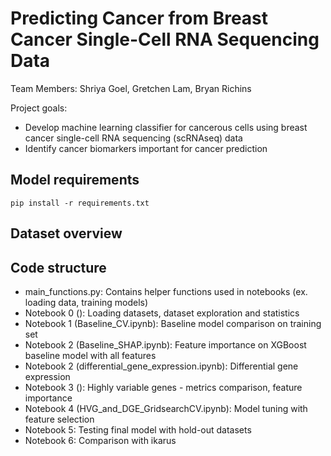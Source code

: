 # Predicting Cancer from Breast Cancer Single-Cell RNA Sequencing Data

Team Members: Shriya Goel, Gretchen Lam, Bryan Richins

Project goals:
- Develop machine learning classifier for cancerous cells using breast cancer single-cell RNA sequencing (scRNAseq) data
- Identify cancer biomarkers important for cancer prediction

## Model requirements
```pip install -r requirements.txt```

## Dataset overview


## Code structure
- main_functions.py: Contains helper functions used in notebooks (ex. loading data, training models)
- Notebook 0 (): Loading datasets, dataset exploration and statistics
- Notebook 1 (Baseline_CV.ipynb): Baseline model comparison on training set
- Notebook 2 (Baseline_SHAP.ipynb): Feature importance on XGBoost baseline model with all features
- Notebook 2 (differential_gene_expression.ipynb): Differential gene expression
- Notebook 3 (): Highly variable genes - metrics comparison, feature importance
- Notebook 4 (HVG_and_DGE_GridsearchCV.ipynb): Model tuning with feature selection
- Notebook 5: Testing final model with hold-out datasets
- Notebook 6: Comparison with ikarus